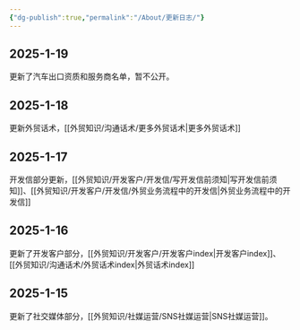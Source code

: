 ```yaml
---
{"dg-publish":true,"permalink":"/About/更新日志/"}
---
```


## 2025-1-19

更新了汽车出口资质和服务商名单，暂不公开。

## 2025-1-18

更新外贸话术，[[外贸知识/沟通话术/更多外贸话术\|更多外贸话术]]

## 2025-1-17

开发信部分更新，[[外贸知识/开发客户/开发信/写开发信前须知\|写开发信前须知]]、[[外贸知识/开发客户/开发信/外贸业务流程中的开发信\|外贸业务流程中的开发信]]

## 2025-1-16

更新了开发客户部分，[[外贸知识/开发客户/开发客户index\|开发客户index]]、[[外贸知识/沟通话术/外贸话术index\|外贸话术index]]

## 2025-1-15

更新了社交媒体部分，[[外贸知识/社媒运营/SNS社媒运营\|SNS社媒运营]]。